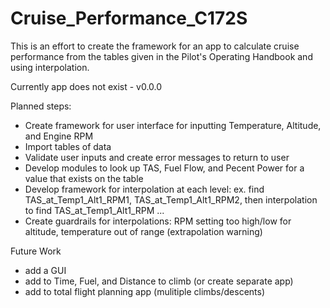 # Cruise_Performance_C172S

This is an effort to create the framework for an app to calculate cruise performance from the tables given in the Pilot's Operating Handbook and using interpolation.

Currently app does not exist - v0.0.0

Planned steps:
- Create framework for user interface for inputting Temperature, Altitude, and Engine RPM
- Import tables of data
- Validate user inputs and create error messages to return to user 
- Develop modules to look up TAS, Fuel Flow, and Pecent Power for a value that exists on the table
- Develop framework for interpolation at each level: ex. find TAS_at_Temp1_Alt1_RPM1, TAS_at_Temp1_Alt1_RPM2, then interpolation to find TAS_at_Temp1_Alt1_RPM ...
- Create guardrails for interpolations: RPM setting too high/low for altitude, temperature out of range (extrapolation warning)

Future Work
- add a GUI
- add to Time, Fuel, and Distance to climb (or create separate app)
- add to total flight planning app (mulitiple climbs/descents)
